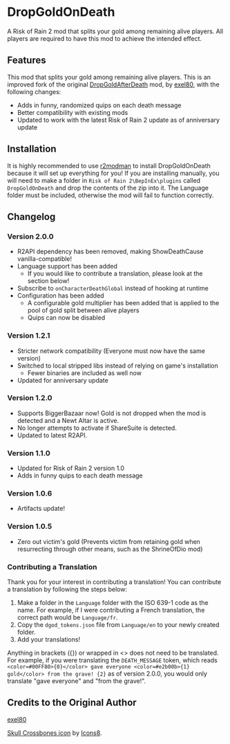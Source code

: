 # DropGoldOnDeath
A Risk of Rain 2 mod that splits your gold among remaining alive players. All players are required to have this mod to achieve the intended effect.

## Features
This mod that splits your gold among remaining alive players. This is an improved fork of the original [DropGoldAfterDeath](https://thunderstore.io/package/exel80/DropGoldAfterDeath/) mod, by [exel80](https://github.com/exel80), with the following changes:
- Adds in funny, randomized quips on each death message
- Better compatibility with existing mods
- Updated to work with the latest Risk of Rain 2 update as of anniversary update

## Installation
It is highly recommended to use [r2modman](https://thunderstore.io/package/ebkr/r2modman/) to install DropGoldOnDeath because it will set up everything for you! If you are installing manually, you will need to make a folder in `Risk of Rain 2\BepInEx\plugins` called `DropGoldOnDeath` and drop the contents of the zip into it. The Language folder must be included, otherwise the mod will fail to function correctly.

## Changelog
### Version 2.0.0
- R2API dependency has been removed, making ShowDeathCause vanilla-compatible!
- Language support has been added
    - If you would like to contribute a translation, please look at the section below!
- Subscribe to `onCharacterDeathGlobal` instead of hooking at runtime
- Configuration has been added
    - A configurable gold multiplier has been added that is applied to the pool of gold split between alive players
    - Quips can now be disabled

### Version 1.2.1
- Stricter network compatibility (Everyone must now have the same version)
- Switched to local stripped libs instead of relying on game's installation
    - Fewer binaries are included as well now
- Updated for anniversary update

### Version 1.2.0
- Supports BiggerBazaar now! Gold is not dropped when the mod is detected and a Newt Altar is active.
- No longer attempts to activate if ShareSuite is detected.
- Updated to latest R2API.

### Version 1.1.0
- Updated for Risk of Rain 2 version 1.0
- Adds in funny quips to each death message

### Version 1.0.6
- Artifacts update!

### Version 1.0.5
- Zero out victim's gold (Prevents victim from retaining gold when resurrecting through other means, such as the ShrineOfDio mod)

### Contributing a Translation
Thank you for your interest in contributing a translation! You can contribute a translation by following the steps below:
1. Make a folder in the `Language` folder with the ISO 639-1 code as the name. For example, if I were contributing a French translation, the correct path would be `Language/fr`.
2. Copy the `dgod_tokens.json` file from `Language/en` to your newly created folder.
3. Add your translations!

Anything in brackets ({}) or wrapped in <> does not need to be translated. For example, if you were translating the `DEATH_MESSAGE` token, which reads `<color=#00FF80>{0}</color> gave everyone <color=#e2b00b>{1} gold</color> from the grave! {2}` as of version 2.0.0, you would only translate "gave everyone" and "from the grave!".

## Credits to the Original Author
[exel80](https://github.com/exel80)

[Skull Crossbones icon](https://icons8.com/icons/set/self-destruct-button--v1) by [Icons8](https://icons8.com).
